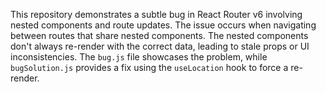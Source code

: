 This repository demonstrates a subtle bug in React Router v6 involving nested components and route updates.  The issue occurs when navigating between routes that share nested components.  The nested components don't always re-render with the correct data, leading to stale props or UI inconsistencies. The `bug.js` file showcases the problem, while `bugSolution.js` provides a fix using the `useLocation` hook to force a re-render.